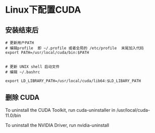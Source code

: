 # Linux下配置CUDA

## 安装结束后 

```shell
# 更新用户PATH
# 编辑profile  即 ~/.profile 或者全局的 /etc/profile  末尾加入代码
export PATH=/usr/local/cuda/bin:$PATH


# 更新 UNIX shell 启动文件
# 编辑 ~/.bashrc

export LD_LIBRARY_PATH=/usr/local/cuda/lib64:$LD_LIBARY_PATH

```

## 删除 CUDA

To uninstall the CUDA Toolkit, run cuda-uninstaller in /usr/local/cuda-11.0/bin


To uninstall the NVIDIA Driver, run nvidia-uninstall